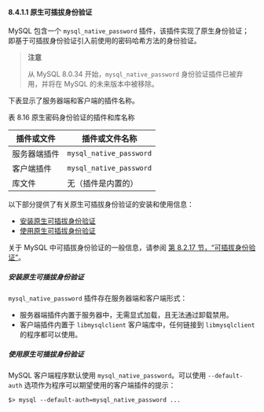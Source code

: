 #### 8.4.1.1 原生可插拔身份验证

MySQL 包含一个 `mysql_native_password` 插件，该插件实现了原生身份验证；即基于可插拔身份验证引入前使用的密码哈希方法的身份验证。

> **注意**
>
> 从 MySQL 8.0.34 开始，`mysql_native_password` 身份验证插件已被弃用，并将在 MySQL 的未来版本中被移除。

下表显示了服务器端和客户端的插件名称。

表 8.16 原生密码身份验证的插件和库名称

| 插件或文件   | 插件或文件名称          |
| ------------ | ----------------------- |
| 服务器端插件 | `mysql_native_password` |
| 客户端插件   | `mysql_native_password` |
| 库文件       | 无（插件是内置的）      |

以下部分提供了有关原生可插拔身份验证的安装和使用信息：

- [安装原生可插拔身份验证](#installing-native-pluggable-authentication)
- [使用原生可插拔身份验证](#using-native-pluggable-authentication)

关于 MySQL 中可插拔身份验证的一般信息，请参阅 [第 8.2.17 节，“可插拔身份验证”](#8.2.17)。

##### 安装原生可插拔身份验证

`mysql_native_password` 插件存在服务器端和客户端形式：

- 服务器端插件内置于服务器中，无需显式加载，且无法通过卸载禁用。
- 客户端插件内置于 `libmysqlclient` 客户端库中，任何链接到 `libmysqlclient` 的程序都可以使用。

##### 使用原生可插拔身份验证

MySQL 客户端程序默认使用 `mysql_native_password`。可以使用 `--default-auth` 选项作为程序可以期望使用的客户端插件的提示：

```shell
$> mysql --default-auth=mysql_native_password ...
```